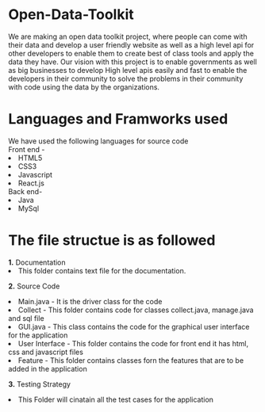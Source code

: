 # Open-Data-Toolkit
We are making an open data toolkit project, where people can come with their data and develop a user friendly website as well as a high level api for other developers to enable them to create best of class tools and apply the data they have. Our vision with this project is to enable governments as well as big businesses to develop High level apis easily and fast to enable the developers in their community to solve the problems in their community with code using the data by the organizations.

<h1> Languages and Framworks used </h1>
We have used the following languages for source code 
<br>
Front end - 
<li> HTML5
  <li> CSS3
    <li> Javascript 
      <li> React.js
        
<br>
Back end-
<li> Java
  <li> MySql
    
 <h1> The file structue is as followed </h1> 
  <strong>1.</strong> Documentation
  <li> This folder contains text file for the documentation. 
  
        
  <strong>2.</strong> Source Code
   <li> Main.java - It is the driver class for the code 
     <li> Collect - This folder contains code for classes collect.java, manage.java and sql file 
       <li> GUI.java - This class contains the code for the graphical user interface for the application
         <li> User Interface - This folder contains the code for front end it has html, css and javascript files
           <li> Feature - This folder contains classes forn the features that are to be added in the application 
        
  <b>3.</b> Testing Strategy
  <li> This Folder will cinatain all the test cases for the application 
  


